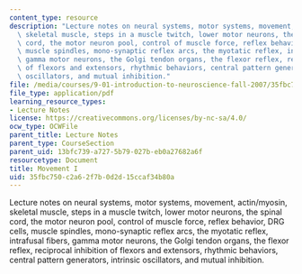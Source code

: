 ```yaml
---
content_type: resource
description: "Lecture notes on neural systems, motor systems, movement, actin/myosin,\
  \ skeletal muscle, steps in a muscle twitch, lower motor neurons, the\r\nspinal\
  \ cord, the motor neuron pool, control of muscle force, reflex behavior, DRG cells,\
  \ muscle spindles, mono-synaptic reflex arcs, the myotatic reflex, intrafusal fibers,\
  \ gamma motor neurons, the Golgi tendon organs, the flexor reflex, reciprocal inhibition\
  \ of flexors and extensors, rhythmic behaviors, central pattern generators, intrinsic\
  \ oscillators, and mutual inhibition."
file: /media/courses/9-01-introduction-to-neuroscience-fall-2007/35fbc750c2a62f7b0d2d15ccaf34b80a_14_motor1.pdf
file_type: application/pdf
learning_resource_types:
- Lecture Notes
license: https://creativecommons.org/licenses/by-nc-sa/4.0/
ocw_type: OCWFile
parent_title: Lecture Notes
parent_type: CourseSection
parent_uid: 13bfc739-a727-5b79-027b-eb0a27682a6f
resourcetype: Document
title: Movement I
uid: 35fbc750-c2a6-2f7b-0d2d-15ccaf34b80a
---
```

Lecture notes on neural systems, motor systems, movement, actin/myosin, skeletal muscle, steps in a muscle twitch, lower motor neurons, the
spinal cord, the motor neuron pool, control of muscle force, reflex behavior, DRG cells, muscle spindles, mono-synaptic reflex arcs, the myotatic reflex, intrafusal fibers, gamma motor neurons, the Golgi tendon organs, the flexor reflex, reciprocal inhibition of flexors and extensors, rhythmic behaviors, central pattern generators, intrinsic oscillators, and mutual inhibition.